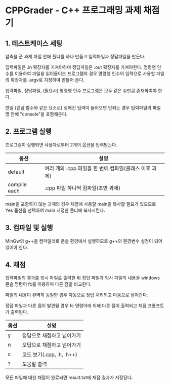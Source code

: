 # CPPGrader - C++ 프로그래밍 과제 채점기
## 1. 테스트케이스 세팅
압축을 푼 과제 파일 안에 폴더를 하나 만들고 입력파일과 정답파일을 만든다.

입력파일은 .in 확장자를 가져야하며 정답파일은 .out 확장자를 가져야한다. 명령행 인수를 이용하여 파일을 읽어들이는 프로그램의 경우 명령행 인수의 입력으로 사용할 파일의 확장자를 .argv로 지정하여 만들어 둔다.

입력파일, 정답파일, (필요시) 명령행 인수 프로그램은 모두 같은 수만큼 존재하여야 한다.

만일 (랜덤 함수와 같은 요소로) 정해진 입력이 들어오면 안되는 경우 입력파일의 파일명 안에 "console"을 포함해둔다.

## 2. 프로그램 실행
프로그램이 실행되면 사용자로부터 2개의 옵션을 입력받는다. 

| 옵션           | 설명                                 |
|--------------|------------------------------------|
| default      | 여러 개의 .cpp 파일을 한 번에 컴파일(클래스 이후 과제) |
| compile each | .cpp 파일 하나씩 컴파일(초반 과제)             |

main을 포함하지 않는 과제의 경우 채점에 사용할 main을 복사할 필요가 있으므로 Yes 옵션을 선택하여 main 지정한 폴더에 복사시킨다.

## 3. 컴파일 및 실행
MinGw의 g++을 컴파일러로 콘솔 환경에서 실행하므로 g++의 환경변수 설정이 되어 있어야 한다. 

## 4. 채점
입력파일의 결과를 임시 파일로 출력한 뒤 정답 파일과 임사 파일의 내용을 windows 콘솔 명령어 fc를 이용하여 다른 점을 비교한다.

파일의 내용이 완벽히 동일한 경우 자동으로 정답 처리되고 다음으로 넘어간다.

정답 파일과 다른 점이 발견될 경우 fc 명령어에 의해 다른 점이 출력되고 채점 프롬프트가 출력된다.

| 옵션           | 설명                                 |
|--------------|------------------------------------|
| y            | 정답으로 채점하고 넘어가기 |
| n | 오답으로 채점하고 넘어가기             |
| c            | 코드 보기(.cpp, .h, .h++) |
| ? | 도움말 출력             |

모든 파일에 대한 채점이 완료되면 result.txt에 채점 결과가 저장된다.
